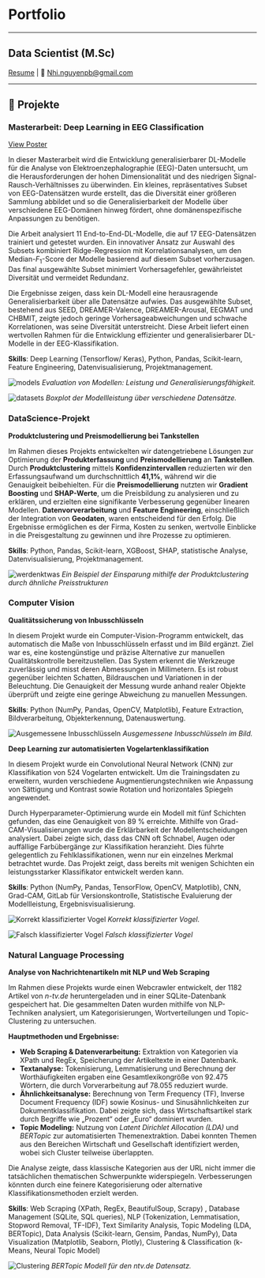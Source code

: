 # Portfolio

---

## Data Scientist (M.Sc)  
[Resume](/pdf/Lebenslauf_Nhi_Nguyen.pdf) | 📧 [Nhi.nguyenpb@gmail.com](mailto:Nhi.nguyenpb@gmail.com)  

---

## 📝 Projekte  
### **Masterarbeit: Deep Learning in EEG Classification**  
[View Poster](/pdf/Poster_Masterthesis_NhiNguyen.pdf)

In dieser Masterarbeit wird die Entwicklung generalisierbarer DL-Modelle für die Analyse von Elektroenzephalographie (EEG)-Daten untersucht, um die Herausforderungen der hohen Dimensionalität und des niedrigen Signal-Rausch-Verhältnisses zu überwinden. Ein kleines, repräsentatives Subset von EEG-Datensätzen wurde erstellt, das die Diversität einer größeren Sammlung abbildet und so die Generalisierbarkeit der Modelle über verschiedene EEG-Domänen hinweg fördert, ohne domänenspezifische Anpassungen zu benötigen.

Die Arbeit analysiert 11 End-to-End-DL-Modelle, die auf 17 EEG-Datensätzen trainiert und getestet wurden. Ein innovativer Ansatz zur Auswahl des Subsets kombiniert Ridge-Regression mit Korrelationsanalysen, um den Median-$F_1$-Score der Modelle basierend auf diesem Subset vorherzusagen. Das final ausgewählte Subset minimiert Vorhersagefehler, gewährleistet Diversität und vermeidet Redundanz.

Die Ergebnisse zeigen, dass kein DL-Modell eine herausragende Generalisierbarkeit über alle Datensätze aufwies. Das ausgewählte Subset, bestehend aus SEED, DREAMER-Valence, DREAMER-Arousal, EEGMAT und CHBMIT, zeigte jedoch geringe Vorhersageabweichungen und schwache Korrelationen, was seine Diversität unterstreicht. Diese Arbeit liefert einen wertvollen Rahmen für die Entwicklung effizienter und generalisierbarer DL-Modelle in der EEG-Klassifikation.

**Skills**: Deep Learning (Tensorflow/ Keras), Python, Pandas, Scikit-learn, Feature Engineering, Datenvisualisierung, Projektmanagement.

![models](/img/ranking_models.png)
*Evaluation von Modellen: Leistung und Generalisierungsfähigkeit.*

![datasets](/img/Boxplot_datasets.png) 
*Boxplot der Modellleistung über verschiedene Datensätze.*

### **DataScience-Projekt** 
**Produktclustering und Preismodellierung bei Tankstellen**

Im Rahmen dieses Projekts entwickelten wir datengetriebene Lösungen zur Optimierung der **Produkterfassung** und **Preismodellierung** an **Tankstellen**. Durch **Produktclustering** mittels **Konfidenzintervallen** reduzierten wir den Erfassungsaufwand um durchschnittlich **41,1%**, während wir die Genauigkeit beibehielten. Für die **Preismodellierung** nutzten wir **Gradient Boosting** und **SHAP-Werte**, um die Preisbildung zu analysieren und zu erklären, und erzielten eine signifikante Verbesserung gegenüber linearen Modellen. **Datenvorverarbeitung** und **Feature Engineering**, einschließlich der Integration von **Geodaten**, waren entscheidend für den Erfolg. Die Ergebnisse ermöglichen es der Firma, Kosten zu senken, wertvolle Einblicke in die Preisgestaltung zu gewinnen und ihre Prozesse zu optimieren. 

**Skills**: Python, Pandas, Scikit-learn, XGBoost, SHAP, statistische Analyse, Datenvisualisierung, Projektmanagement.

![werdenktwas](/img/werdenktwas.png)
*Ein Beispiel der Einsparung mithilfe der Produktclustering durch ähnliche Preisstrukturen*

### **Computer Vision** 
**Qualitätssicherung von Inbusschlüsseln**

In diesem Projekt wurde ein Computer-Vision-Programm entwickelt, das automatisch die Maße von Inbusschlüsseln erfasst und im Bild ergänzt. Ziel war es, eine kostengünstige und präzise Alternative zur manuellen Qualitätskontrolle bereitzustellen. Das System erkennt die Werkzeuge zuverlässig und misst deren Abmessungen in Millimetern. Es ist robust gegenüber leichten Schatten, Bildrauschen und Variationen in der Beleuchtung. Die Genauigkeit der Messung wurde anhand realer Objekte überprüft und zeigte eine geringe Abweichung zu manuellen Messungen.

**Skills**: Python (NumPy, Pandas, OpenCV, Matplotlib), Feature Extraction, Bildverarbeitung, Objekterkennung, Datenauswertung.

![Ausgemessene Inbusschlüsseln](/img/cv_inbusschlüsseln.png)
*Ausgemessene Inbusschlüsseln im Bild.*

**Deep Learning zur automatisierten Vogelartenklassifikation**

In diesem Projekt wurde ein Convolutional Neural Network (CNN) zur Klassifikation von 524 Vogelarten entwickelt. Um die Trainingsdaten zu erweitern, wurden verschiedene Augmentierungstechniken wie Anpassung von Sättigung und Kontrast sowie Rotation und horizontales Spiegeln angewendet.

Durch Hyperparameter-Optimierung wurde ein Modell mit fünf Schichten gefunden, das eine Genauigkeit von 89 % erreichte. Mithilfe von Grad-CAM-Visualisierungen wurde die Erklärbarkeit der Modellentscheidungen analysiert. Dabei zeigte sich, dass das CNN oft Schnabel, Augen oder auffällige Farbübergänge zur Klassifikation heranzieht. Dies führte gelegentlich zu Fehlklassifikationen, wenn nur ein einzelnes Merkmal betrachtet wurde. Das Projekt zeigt, dass bereits mit wenigen Schichten ein leistungsstarker Klassifikator entwickelt werden kann.

**Skills**: Python (NumPy, Pandas, TensorFlow, OpenCV, Matplotlib), CNN, Grad-CAM, GitLab für Versionskontrolle, Statistische Evaluierung der Modellleistung,  Ergebnisvisualisierung.

![Korrekt klassifizierter Vogel](/img/cv_vogel.png)
*Korrekt klassifizierter Vogel.*

![Falsch klassifizierter Vogel](/img/cv_vogel2.png)
*Falsch klassifizierter Vogel*

### **Natural Language Processing** 
**Analyse von Nachrichtenartikeln mit NLP und Web Scraping**  

Im Rahmen diese Projekts wurde einen Webcrawler entwickelt, der 1182 Artikel von *n-tv.de* heruntergeladen und in einer SQLite-Datenbank gespeichert hat. Die gesammelten Daten wurden mithilfe von NLP-Techniken analysiert, um Kategorisierungen, Wortverteilungen und Topic-Clustering zu untersuchen.  

**Hauptmethoden und Ergebnisse:**  
- **Web Scraping & Datenverarbeitung:** Extraktion von Kategorien via XPath und RegEx, Speicherung der Artikeltexte in einer Datenbank.  
- **Textanalyse:** Tokenisierung, Lemmatisierung und Berechnung der Worthäufigkeiten ergaben eine Gesamtlexikongröße von 92.475 Wörtern, die durch Vorverarbeitung auf 78.055 reduziert wurde.  
- **Ähnlichkeitsanalyse:** Berechnung von Term Frequency (TF), Inverse Document Frequency (IDF) sowie Kosinus- und Sinusähnlichkeiten zur Dokumentklassifikation. Dabei zeigte sich, dass Wirtschaftsartikel stark durch Begriffe wie „Prozent“ oder „Euro“ dominiert wurden.  
- **Topic Modeling:** Nutzung von *Latent Dirichlet Allocation (LDA)* und *BERTopic* zur automatisierten Themenextraktion. Dabei konnten Themen aus den Bereichen Wirtschaft und Gesellschaft identifiziert werden, wobei sich Cluster teilweise überlappten.  

Die Analyse zeigte, dass klassische Kategorien aus der URL nicht immer die tatsächlichen thematischen Schwerpunkte widerspiegeln. Verbesserungen könnten durch eine feinere Kategorisierung oder alternative Klassifikationsmethoden erzielt werden.

**Skills**: Web Scraping (XPath, RegEx, BeautifulSoup, Scrapy) , Database Management (SQLite, SQL queries), NLP (Tokenization, Lemmatisation, Stopword Removal, TF-IDF), Text Similarity Analysis, Topic Modeling (LDA, BERTopic), Data Analysis (Scikit-learn, Gensim, Pandas, NumPy), Data Visualization (Matplotlib, Seaborn, Plotly), Clustering & Classification (k-Means, Neural Topic Model)

![Clustering](/img/topic-clustering.png)
*BERTopic Modell für den ntv.de Datensatz.*


